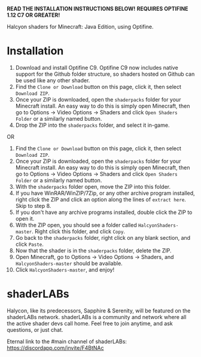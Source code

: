 **READ THE INSTALLATION INSTRUCTIONS BELOW!**
**REQUIRES OPTIFINE 1.12 C7 OR GREATER!**

Halcyon shaders for Minecraft: Java Edition, using Optifine.

# Installation
1. Download and install Optifine C9. Optifine C9 now includes native support for the Github folder structure, so shaders hosted on Github can be used like any other shader.
2. Find the `Clone or Download` button on this page, click it, then select `Download ZIP`.
3. Once your ZIP is downloaded, open the `shaderpacks` folder for your Minecraft install. An easy way to do this is simply open Minecraft, then go to Options -> Video Options -> Shaders and click `Open Shaders Folder` or a similarly named button.
4. Drop the ZIP into the `shaderpacks` folder, and select it in-game.

OR

1. Find the `Clone or Download` button on this page, click it, then select `Download ZIP`.
2. Once your ZIP is downloaded, open the `shaderpacks` folder for your Minecraft install. An easy way to do this is simply open Minecraft, then go to Options -> Video Options -> Shaders and click `Open Shaders Folder` or a similarly named button.
3. With the `shaderpacks` folder open, move the ZIP into this folder.
4. If you have WinRAR/WinZIP/7Zip, or any other archive program installed, right click the ZIP and click an option along the lines of `extract here`. Skip to step 8.
5. If you don't have any archive programs installed, double click the ZIP to open it.
6. With the ZIP open, you should see a folder called `HalcyonShaders-master`. Right click this folder, and click `Copy`.
7. Go back to the `shaderpacks` folder, right click on any blank section, and click `Paste`.
8. Now that the shader is in the `shaderpacks` folder, delete the ZIP.
9. Open Minecraft, go to Options -> Video Options -> Shaders, and `HalcyonShaders-master` should be available.
10. Click `HalcyonShaders-master`, and enjoy!

# shaderLABs
Halycon, like its predecessors, Sapphire & Serenity, will be featured on the shaderLABs network.
shaderLABs is a community and network where all the active shader devs call home.
Feel free to join anytime, and ask questions, or just chat.

Eternal link to the #main channel of shaderLABs:  https://discordapp.com/invite/F4BtNAc

